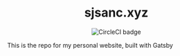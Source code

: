 <h1 align="center"> sjsanc.xyz </h1>

<p align="center">
  <img alt="CircleCI badge" src="https://img.shields.io/circleci/build/github/sjsanc/sjsanc.xyz/master?token=237dddbecab9179bec5bfbb07e4772dde88f5f68" />
</p>

<p>This is the repo for my personal website, built with Gatsby</p>
